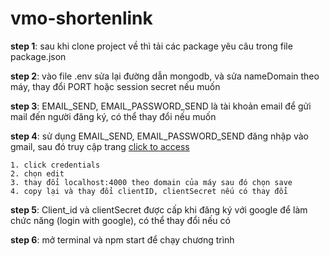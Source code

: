 # vmo-shortenlink

**step 1**: sau khi clone project về thì tải các package yêu câu trong file package.json

**step 2**: vào file .env sửa lại đường dẫn mongodb, và sửa nameDomain theo máy, thay đổi PORT hoặc session secret nếu muốn

**step 3**: EMAIL_SEND, EMAIL_PASSWORD_SEND là tài khoản email để gửi mail đến người đăng ký, có thể thay đổi nếu    muốn

**step 4**: sử dụng EMAIL_SEND, EMAIL_PASSWORD_SEND đăng nhập vào gmail, sau đó truy cập trang [click to access](https://console.developers.google.com )

    1. click credentials
    2. chọn edit
    3. thay đổi localhost:4000 theo domain của máy sau đó chọn save
    4. copy lại và thay đổi clientID, clientSecret nếu có thay đổi
    
**step 5**: Client_id và clientSecret được cấp khi đăng ký với google để làm chức năng (login with google), có thể thay đổi nếu có

**step 6**: mở terminal và npm start để chạy chương trình
